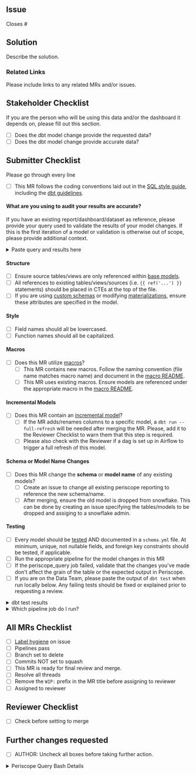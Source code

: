 ## Issue
<!---
Link the Issue this MR closes
--->
Closes #

## Solution

Describe the solution.

### Related Links

Please include links to any related MRs and/or issues.

## Stakeholder Checklist

If you are the person who will be using this data and/or the dashboard it depends on, please fill out this section.

- [ ] Does the dbt model change provide the requested data? 
- [ ] Does the dbt model change provide accurate data?

## Submitter Checklist

Please go through every line

- [ ] This MR follows the coding conventions laid out in the [SQL style guide](https://about.gitlab.com/handbook/business-ops/data-team/sql-style-guide/), including the [dbt guidelines](https://about.gitlab.com/handbook/business-ops/data-team/sql-style-guide/#dbt-guidelines).

#### What are you using to audit your results are accurate?

If you have an existing report/dashboard/dataset as reference, please provide your query used to validate the results of your model changes. If this is the first iteration of a model or validation is otherwise out of scope, please provide additional context.

<details>
<summary> Paste query and results here </summary>

<pre><code>

Example: You might be looking at the count of opportunities before and after, if you're editing the opportunity model.

</code></pre>
</details>

#### Structure

- [ ] Ensure source tables/views are only referenced within [base models](https://about.gitlab.com/handbook/business-ops/data-team/sql-style-guide/#base-models).
- [ ] All references to existing tables/views/sources (i.e. `{{ ref('...') }}` statements) should be placed in CTEs at the top of the file.
- [ ] If you are using [custom schemas](https://docs.getdbt.com/docs/using-custom-schemas) or modifying [materializations](https://docs.getdbt.com/docs/materializations), ensure these attributes are specified in the model.

#### Style

- [ ] Field names should all be lowercased.
- [ ] Function names should all be capitalized.

#### Macros

- [ ] Does this MR utilize [macros](https://docs.getdbt.com/docs/macros)?
  - [ ] This MR contains new macros. Follow the naming convention (file name matches macro name) and document in the [macro README](https://gitlab.com/gitlab-data/analytics/blob/master/transform/snowflake-dbt/macros/README.md).
  - [ ] This MR uses existing macros. Ensure models are referenced under the appropriate macro in the [macro README](https://gitlab.com/gitlab-data/analytics/blob/master/transform/snowflake-dbt/macros/README.md).

#### Incremental Models

- [ ] Does this MR contain an [incremental model](https://docs.getdbt.com/docs/configuring-incremental-models#section-how-do-i-use-the-incremental-materialization-)?
  - [ ] If the MR adds/renames columns to a specific model, a `dbt run --full-refresh` will be needed after merging the MR. Please, add it to the Reviewer Checklist to warn them that this step is required.
  - [ ] Please also check with the Reviewer if a dag is set up in Airflow to trigger a full refresh of this model.  

#### Schema or Model Name Changes
- [ ] Does this MR change the **schema** or **model name** of any existing models?
  - [ ] Create an issue to change all existing periscope reporting to reference the new schema/name.
  - [ ] After merging, ensure the old model is dropped from snowflake. This can be done by creating an issue specifying the tables/models to be dropped and assiging to a snowflake admin. 

#### Testing

- [ ] Every model should be [tested](https://docs.getdbt.com/docs/testing-and-documentation) AND documented in a `schema.yml` file. At minimum, unique, not nullable fields, and foreign key constraints should be tested, if applicable.
- [ ] Run the appropriate pipeline for the model changes in this MR
- [ ] If the periscope_query job failed, validate that the changes you've made don't affect the grain of the table or the expected output in Periscope.
- [ ] If you are on the Data Team, please paste the output of `dbt test` when run locally below. Any failing tests should be fixed or explained prior to requesting a review.

<details>
<summary> dbt test results </summary>

<pre><code>

Paste the results of dbt test here, including the command.

</code></pre>
</details>

<details>
<summary> Which pipeline job do I run? </summary>

#### Stage: snowflake

- **clone_analytics**: Runs automatically when the MR opens to be able to run any dbt jobs. Subsequent runs of this job will be fast as it only verifies if the clone exists. This is an empty clone of the analytics db.
- **clone_analytics_real**: Run this if you need to do a real clone of the analytics warehouse. This is a full clone of the db.
- **clone_raw**: Run this if you need to run extract, freshness, or snapshot jobs. Subsequent runs of this job will be fast as it only verifies if the clone exists.
- **force_clone_both**: Run this if you want to force refresh both raw and analytics.

#### Stage: extract

- **boneyard_sheetload**: Run this if you want to test a new boneyard sheetload load. This requires the real analytics clone to be available.
- **sheetload**: Run this if you want to test a new sheetload load. This requires the RAW clone to be available.
- **pgp_test**: Run this if you're adding or updating a postgres pipeline manifest. Requires MANIFEST_NAME variable, possibly TASK_INSTANCE variable, and the RAW clone to be available. 


#### Stage: dbt_run

> As part of a DBT Model Change MR, you need to trigger a pipeline job to test that your changes won't break anything in production. To trigger these jobs, go to the "Pipelines" tab at the bottom of this MR and click on the appropriate stage (dbt_run or dbt_misc).

These jobs are scoped to the `ci` target. This target selects a subset of data for the snowplow and version datasets.

Note that job artificats are available for all dbt run jobs. These include the compiled code and the run results.

These jobs run against the primary `RAW` database.
- **specify_model**: Specify which model to run with the variable `DBT_MODELS`
- **specify_xl_model**: Specify which model to run using an XL warehouse with the variable `DBT_MODELS`
- **specify_exclude**: Specify which model to exclude with the variable `DBT_MODELS`
- **specify_xl_exclude**: Specify which model to exclude using an XL warehouse with the variable `DBT_MODELS`

This jobs runs against the clone of `RAW`. Requires the `clone_raw` job to have been run.
- **specify_raw_model**: Specify a dbt model against the clone of the RAW database. 

Watch https://youtu.be/l14N7l-Sco4 to see an example of how to set the variable. The variable is a stand-in for any of the examples in [the dbt documentation on model selection syntax](https://docs.getdbt.com/docs/model-selection-syntax#section-specifying-models-to-run).

#### Stage: dbt_misc
* **all_tests**: Runs all of the tests
  * Note: it is not necessary to run this job if you've run any of the dbt_run stage jobs as tests are included.
* **data_tests**: Runs only data tests
* **freshness**: Runs source freshness test (requires RAW clone)
* **periscope_query**: Runs automatically. See documentation below
* **schema_tests**: Runs only schema tests
* **snapshots**: Runs snapshots (requires RAW clones)
* **specify_tests**: Runs specified model tests with the variable `DBT_MODELS`

##### Job: Periscope Query

This job runs automatically and only appears when `.sql` files are changed. In its simplest form, the job will check to see if any of the currently changed models are queried in Periscope. If they are, the job will fail with a notification to check the relevant dashboard. If it is not queried, the job will succeed.

Current caveats with the job are:

* It will not tell you which dashboard to check
* It is not able to validate tables that are queried with any string interpolation syntax (i.e. `retention_[some_variable]`)
* It is not able to validate if a table is aliased via dbt

For more details on the bash commands, see the expandle bash details section at the end of the MR description.

#### Stage: python

These jobs only appear when `.py` files have changed. All of them will run automatically on each new commit where `.py` files are present. Otherwise they are unavailable to run.


#### Stage: snowflake_stop

- **clone_stop**: Runs automatically when MR is merged or closed. Do not run manually.

</details>

## All MRs Checklist
- [ ] [Label hygiene](https://about.gitlab.com/handbook/business-ops/data-team/#issue-labeling) on issue
- [ ] Pipelines pass
- [ ] Branch set to delete
- [ ] Commits NOT set to squash
- [ ] This MR is ready for final review and merge.
- [ ] Resolve all threads
- [ ] Remove the `WIP:` prefix in the MR title before assigning to reviewer
- [ ] Assigned to reviewer

## Reviewer Checklist
- [ ]  Check before setting to merge

## Further changes requested
* [ ]  AUTHOR: Uncheck all boxes before taking further action.

<details>
<summary>Periscope Query Bash Details</summary>

`git clone -b periscope/master --single-branch https://gitlab.com/gitlab-data/periscope.git --depth 1`

This clones the periscope project.

`grep -rIiEo "from (analytics|analytics_staging|boneyard)\.([\_A-z]*)" periscope/. | awk -F '.' '{print tolower($NF)}' | sort | uniq > periscope.txt`

This recursively searches the entire git repo for a string that matches a `from` statement from any of the 3 currently queryable schemas. Using `awk`, it then prints the lower-case of the last column of each line in a file (represented by $NF - which is the number of fields), using a period as a field separator. This works because all queries are some form of <schema>.<table> and what we want is the table. It then sorts the results, gets the unique set, and writes it to a file called periscope.txt.

`git diff origin/$CI_MERGE_REQUEST_TARGET_BRANCH_NAME...HEAD --name-only | grep -iEo "(.*)\.sql" | sed -E 's/\.sql//' | awk -F '/' '{print tolower($NF)}' | sort | uniq > diff.txt`

This gets the list of files that have changed from the master branch (i.e. target branch) to the current commit (HEAD). It then finds (grep) only the sql files and substitutes (sed) the `.sql` with an empty string. Using `awk`, it then prints the lower-case of the last column of each line in a file (represented by $NF - which is the number of fields), using a slash (/) as a field separator. Since the output is directoy/directoy/filename and we make the assumption that most dbt models will write to a table named after its file name, this works as expected. It then sorts the results, gets the unique set, and writes it to a file called diff.txt.

`comm -12 periscope.txt diff.txt > comparison.txt`

This compares (comm) two files and print only lines that are common to both files. It saves it to a file called comparison.txt

`if (( $(cat comparison.txt | wc -l | tr -d ' ') > 0 )); then echo "Check these!" && cat comparison.txt && exit 1; else echo "All good" && exit 0; fi;`

This uses word count (wc) to see how many lines are in the comparison file. If there is more than zero it will print the lines and exit with a failure. If there are no lines it exits with a success.
</details>
